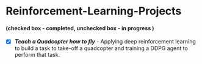 # Reinforcement-Learning-Projects

#### (checked box - completed, unchecked box - in progress ) 

- [X] **_Teach a Quadcopter how to fly_** -  Applying deep reinforcement learning to build a task to take-off a quadcopter and training a DDPG agent to perform that task. 
